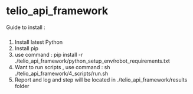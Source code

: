 # telio_api_framework

Guide to install :
### 
1. Install latest Python
2. Install pip
3. use command : pip install -r ./telio_api_framework/python_setup_env/robot_requirements.txt
4. Want to run scripts , use command : sh ./telio_api_framework/4_scripts/run.sh
5. Report and log and step will be located in ./telio_api_framework/results folder
